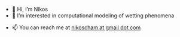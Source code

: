 - 👋 Hi, I’m Nikos
- 👀 I’m interested in computational modeling of wetting phenomena
<!---
- 🌱 I’m currently learning ...
- 💞️ I’m looking to collaborate on ...
--->
- 📫 You can reach me at <a href="mailto:nikoscham@gmail.com">nikoscham at gmail dot com</a>

<!---
nikoscham/nikoscham is a ✨ special ✨ repository because its `README.md` (this file) appears on your GitHub profile.
You can click the Preview link to take a look at your changes.
--->
